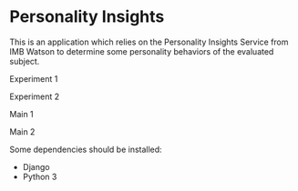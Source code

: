 # Personality Insights

This is an application which relies on the Personality Insights Service from IMB Watson to
determine some personality behaviors of the evaluated subject.

Experiment 1

Experiment 2

Main 1

Main 2

Some dependencies should be installed:

* Django
* Python 3